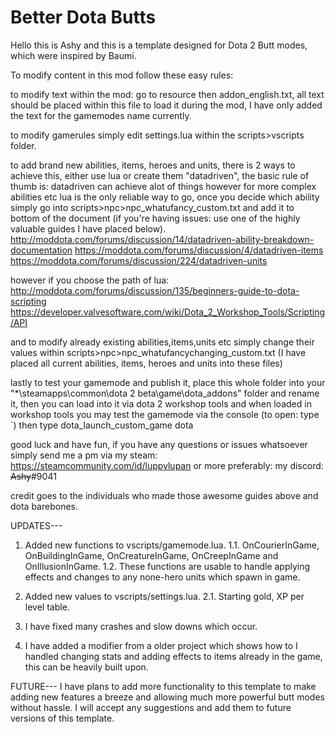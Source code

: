 # Better Dota Butts
Hello this is Ashy and this is a template designed for Dota 2 Butt modes, which were inspired by Baumi.

To modify content in this mod follow these easy rules:

to modify text within the mod: go to resource then addon_english.txt, all text should be placed within this file to load it during the mod, I have only added the text for the gamemodes name currently.

to modify gamerules simply edit settings.lua within the scripts>vscripts folder.

to add brand new abilities, items, heroes and units, there is 2 ways to achieve this, either use lua or create them "datadriven", the basic rule of thumb is: datadriven can achieve alot of things however for more complex abilities etc lua is the only reliable way to go, once you decide which ability simply go into scripts>npc>npc_whatufancy_custom.txt and add it to bottom of the document (if you're having issues: use one of the highly valuable guides I have placed below).
http://moddota.com/forums/discussion/14/datadriven-ability-breakdown-documentation
https://moddota.com/forums/discussion/4/datadriven-items
https://moddota.com/forums/discussion/224/datadriven-units

however if you choose the path of lua:
http://moddota.com/forums/discussion/135/beginners-guide-to-dota-scripting
https://developer.valvesoftware.com/wiki/Dota_2_Workshop_Tools/Scripting/API

and to modify already existing abilities,items,units etc simply change their values within scripts>npc>npc_whatufancychanging_custom.txt (I have placed all current abilities, items, heroes and units into these files)

lastly to test your gamemode and publish it, place this whole folder into your "*\steamapps\common\dota 2 beta\game\dota_addons" folder and rename it, then you can load into it via dota 2 workshop tools and when loaded in workshop tools you may test the gamemode via the console (to open: type `) then type dota_launch_custom_game <nameofyourmodsfolder> dota


good luck and have fun, if you have any questions or issues whatsoever simply send me a pm via my steam: https://steamcommunity.com/id/luppylupan or more preferably: my discord: ~~Ashy~~#9041

credit goes to the individuals who made those awesome guides above and dota barebones.



UPDATES---
1. Added new functions to vscripts/gamemode.lua.
1.1. OnCourierInGame, OnBuildingInGame, OnCreatureInGame, OnCreepInGame and OnIllusionInGame.
1.2. These functions are usable to handle applying effects and changes to any none-hero units which spawn in game.

2. Added new values to vscripts/settings.lua.
2.1. Starting gold, XP per level table.

3. I have fixed many crashes and slow downs which occur.

4. I have added a modifier from a older project which shows how to I handled changing stats and adding effects to items already in the game, this can be heavily built upon.

FUTURE---
I have plans to add more functionality to this template to make adding new features a breeze and allowing much more powerful butt modes without hassle.
I will accept any suggestions and add them to future versions of this template.
